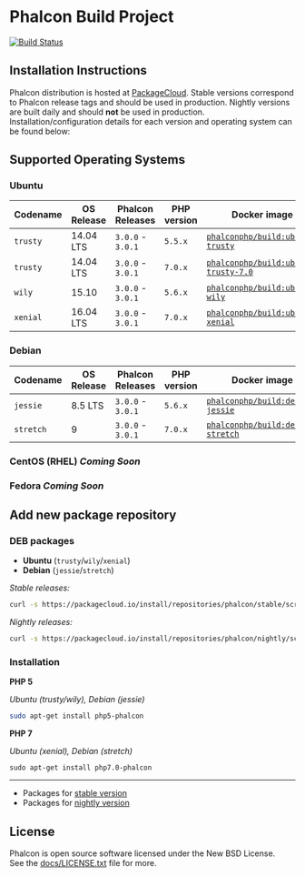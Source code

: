 # Phalcon Build Project

[![Build Status](https://travis-ci.org/phalcongelist/packagecloud.svg?branch=master)][:build-st:]

## Installation Instructions

Phalcon distribution is hosted at [PackageCloud][:cloud:].
Stable versions correspond to Phalcon release tags and should be used in production.
Nightly versions are built daily and should **not** be used in production.
Installation/configuration details for each version and operating system can be found below:

## Supported Operating Systems

### Ubuntu

| Codename  | OS Release | Phalcon Releases  | PHP version  | Docker image                                        |
| --------- | ---------- | ----------------- | ------------ | --------------------------------------------------- |
| `trusty`  | 14.04 LTS  | `3.0.0` - `3.0.1` | `5.5.x`      | [`phalconphp/build:ubuntu-trusty`][:ubuntu-trusty:] |
| `trusty`  | 14.04 LTS  | `3.0.0` - `3.0.1` | `7.0.x`      | [`phalconphp/build:ubuntu-trusty-7.0`][:trusty-7:]  |
| `wily`    | 15.10      | `3.0.0` - `3.0.1` | `5.6.x`      | [`phalconphp/build:ubuntu-wily`][:ubuntu-wily:]     |
| `xenial`  | 16.04 LTS  | `3.0.0` - `3.0.1` | `7.0.x`      | [`phalconphp/build:ubuntu-xenial`][:ubuntu-xenial:] |

### Debian

| Codename  | OS Release | Phalcon Releases  | PHP version  | Docker image                                          |
| --------- | ---------- | ----------------- | ------------ | ----------------------------------------------------- |
| `jessie`  | 8.5 LTS    | `3.0.0` - `3.0.1` | `5.6.x`      | [`phalconphp/build:debian-jessie`][:debian-jessie:]   |
| `stretch` | 9          | `3.0.0` - `3.0.1` | `7.0.x`      | [`phalconphp/build:debian-stretch`][:debian-stretch:] |

### CentOS (RHEL) _Coming Soon_

### Fedora _Coming Soon_

## Add new package repository

### DEB packages

+ **Ubuntu** (`trusty`/`wily`/`xenial`)
+ **Debian** (`jessie`/`stretch`)

_Stable releases:_
```sh
curl -s https://packagecloud.io/install/repositories/phalcon/stable/script.deb.sh | sudo bash
```

_Nightly releases:_
```sh
curl -s https://packagecloud.io/install/repositories/phalcon/nightly/script.deb.sh | sudo bash
```

### Installation

**PHP 5**

_Ubuntu (trusty/wily), Debian (jessie)_

```sh
sudo apt-get install php5-phalcon
```

**PHP 7**

_Ubuntu (xenial), Debian (stretch)_

```
sudo apt-get install php7.0-phalcon
```

------------------------------------------------------------------------------------------------------------------------

* Packages for [stable version][:stable:]
* Packages for [nightly version][:nightly:]

## License

Phalcon is open source software licensed under the New BSD License.<br>
See the [docs/LICENSE.txt][:docs:] file for more.

[:build-st:]: https://travis-ci.org/phalcongelist/packagecloud
[:cloud:]: https://packagecloud.io/phalcon
[:stable:]: https://packagecloud.io/phalcon/stable
[:nightly:]: https://packagecloud.io/phalcon/nightly
[:trusty-7:]: https://github.com/phalcon/dockerfiles/blob/master/build/ubuntu-trusty-7.0/Dockerfile
[:ubuntu-trusty:]: https://github.com/phalcon/dockerfiles/blob/master/build/ubuntu-trusty/Dockerfile
[:ubuntu-wily:]: https://github.com/phalcon/dockerfiles/blob/master/build/ubuntu-wily/Dockerfile
[:ubuntu-xenial:]: https://github.com/phalcon/dockerfiles/blob/master/build/ubuntu-xenial/Dockerfile
[:debian-jessie:]: https://github.com/phalcon/dockerfiles/blob/master/build/debian-jessie/Dockerfile
[:debian-stretch:]: https://github.com/phalcon/dockerfiles/blob/master/build/debian-stretch/Dockerfile
[:docs:]: https://github.com/phalcongelist/packagecloud/blob/master/docs/LICENSE.txt
